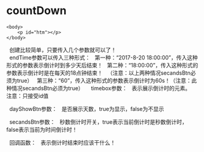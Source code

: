 # countDown
	<body>
		<p id="htm"></p>
	</body>
  <script>
  new countDown({
			endTime:"10",
			timeBox:"htm",
			dayShowBtn:false,
			secandsBtn:true
		},function(){
			alert("下班了！！！！！");
		});
    </script>
    
   创建比较简单，只要传入几个参数就可以了！
   <br>
   endTime参数可以传入三种形式：
   第一种：“2017-8-20 18:00:00”，传入这种形式的参数表示倒计时到多少天后结束！
   第二种：“18:00:00”，传入这种形式的参数表示倒计时是在每天的18点钟结束！
   （注意：以上两种情况secandsBtn必须为true）
   第三种：“60”，传入这种形式的参数表示倒计时为60s！（注意：此种情况secandsBtn必须为true）
   
   timebox参数：
   表示展示倒计时的元素。
   注意：只接受id值
   
   dayShowBtn参数：
   是否展示天数，true为显示，false为不显示
   
   secandsBtn参数：
   秒数倒计时开关，true表示当前倒计时是秒数倒计时，false表示当前为时间倒计时！
   
   回调函数：
   表示倒计时结束时应该干什么！

